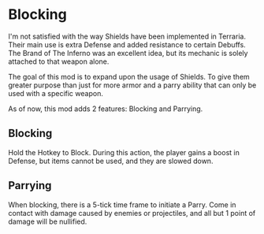 # Blocking
I'm not satisfied with the way Shields have been implemented in Terraria. Their main use is extra Defense and added resistance to certain Debuffs. The Brand of The Inferno was an excellent idea, but its mechanic is solely attached to that weapon alone.

The goal of this mod is to expand upon the usage of Shields. To give them greater purpose than just for more armor and a parry ability that can only be used with a specific weapon.

As of now, this mod adds 2 features: Blocking and Parrying.

## Blocking
Hold the Hotkey to Block. During this action, the player gains a boost in Defense, but items cannot be used, and they are slowed down.

## Parrying
When blocking, there is a 5-tick time frame to initiate a Parry. Come in contact with damage caused by enemies or projectiles, and all but 1 point of damage will be nullified.
